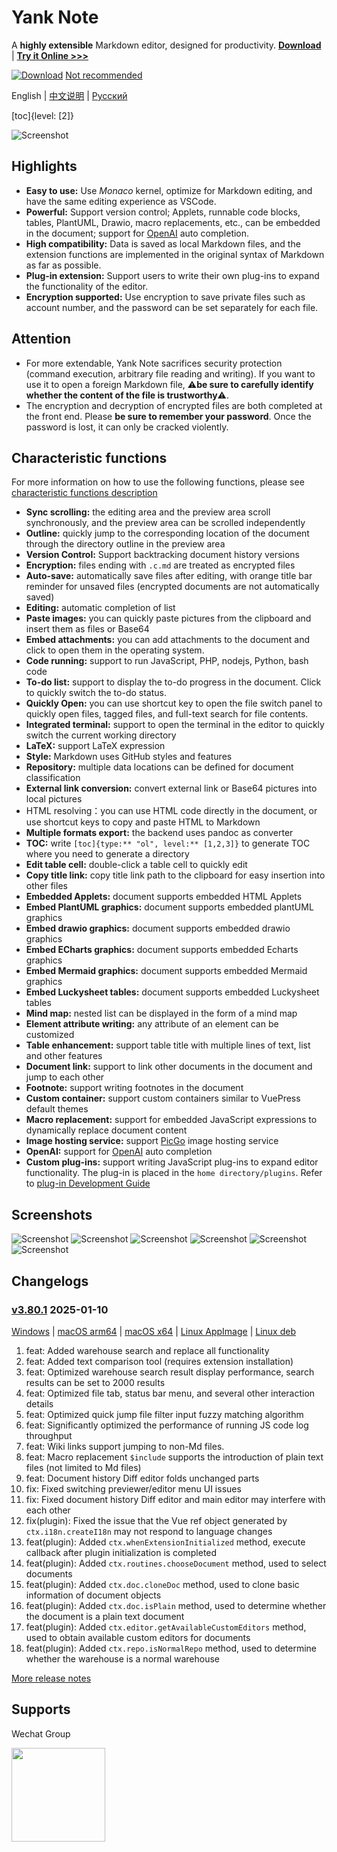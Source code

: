 # Yank Note

A **highly extensible** Markdown editor, designed for productivity. **[Download](https://github.com/purocean/yn/releases)** | **[Try it Online >>>](https://demo.yank-note.com/)**

[![Download](./help/mas_en.svg?.inline)](https://apps.apple.com/cn/app/yank-note/id1551528618) [Not recommended](https://github.com/purocean/yn/issues/65#issuecomment-1065799677)

English | [中文说明](./README_ZH-CN.md) | [Русский](./README_RU.md)

[toc]{level: [2]}

![Screenshot](./help/1.png)

## Highlights

- **Easy to use:** Use *Monaco* kernel, optimize for Markdown editing, and have the same editing experience as VSCode.
- **Powerful:** Support version control; Applets, runnable code blocks, tables, PlantUML, Drawio, macro replacements, etc., can be embedded in the document; support for [OpenAI](https://openai.com) auto completion.
- **High compatibility:** Data is saved as local Markdown files, and the extension functions are implemented in the original syntax of Markdown as far as possible.
- **Plug-in extension:** Support users to write their own plug-ins to expand the functionality of the editor.
- **Encryption supported:** Use encryption to save private files such as account number, and the password can be set separately for each file.

## Attention

- For more extendable, Yank Note sacrifices security protection (command execution, arbitrary file reading and writing). If you want to use it to open a foreign Markdown file, ⚠️**be sure to carefully identify whether the content of the file is trustworthy**⚠️.
- The encryption and decryption of encrypted files are both completed at the front end. Please **be sure to remember your password**. Once the password is lost, it can only be cracked violently.

## Characteristic functions

For more information on how to use the following functions, please see [characteristic functions description](./help/FEATURES.md)

- **Sync scrolling:** the editing area and the preview area scroll synchronously, and the preview area can be scrolled independently
- **Outline:** quickly jump to the corresponding location of the document through the directory outline in the preview area
- **Version Control:** Support backtracking document history versions
- **Encryption:** files ending with `.c.md` are treated as encrypted files
- **Auto-save:** automatically save files after editing, with orange title bar reminder for unsaved files (encrypted documents are not automatically saved)
- **Editing:** automatic completion of list
- **Paste images:** you can quickly paste pictures from the clipboard and insert them as files or Base64
- **Embed attachments:** you can add attachments to the document and click to open them in the operating system.
- **Code running:** support to run JavaScript, PHP, nodejs, Python, bash code
- **To-do list:** support to display the to-do progress in the document. Click to quickly switch the to-do status.
- **Quickly Open:** you can use shortcut key to open the file switch panel to quickly open files, tagged files, and full-text search for file contents.
- **Integrated terminal:** support to open the terminal in the editor to quickly switch the current working directory
- **LaTeX:** support LaTeX expression
- **Style:** Markdown uses GitHub styles and features
- **Repository:** multiple data locations can be defined for document classification
- **External link conversion:** convert external link or Base64 pictures into local pictures
- HTML resolving：you can use HTML code directly in the document, or use shortcut keys to copy and paste HTML to Markdown
- **Multiple formats export:** the backend uses pandoc as converter
- **TOC:** write `[toc]{type:** "ol", level:** [1,2,3]}` to generate TOC where you need to generate a directory
- **Edit table cell:** double-click a table cell to quickly edit
- **Copy title link:** copy title link path to the clipboard for easy insertion into other files
- **Embedded Applets:** document supports embedded HTML Applets
- **Embed PlantUML graphics:** document supports embedded plantUML graphics
- **Embed drawio graphics:** document supports embedded drawio graphics
- **Embed ECharts graphics:** document supports embedded Echarts graphics
- **Embed Mermaid graphics:** document supports embedded Mermaid graphics
- **Embed Luckysheet tables:** document supports embedded Luckysheet tables
- **Mind map:** nested list can be displayed in the form of a mind map
- **Element attribute writing:** any attribute of an element can be customized
- **Table enhancement:** support table title with multiple lines of text, list and other features
- **Document link:** support to link other documents in the document and jump to each other
- **Footnote:** support writing footnotes in the document
- **Custom container:** support custom containers similar to VuePress default themes
- **Macro replacement:** support for embedded JavaScript expressions to dynamically replace document content
- **Image hosting service:** support [PicGo](https://picgo.github.io/PicGo-Doc/) image hosting service
- **OpenAI:** support for [OpenAI](https://openai.com) auto completion
- **Custom plug-ins:** support writing JavaScript plug-ins to expand editor functionality. The plug-in is placed in the `home directory/plugins`. Refer to [plug-in Development Guide](./help/PLUGIN.md)

## Screenshots

![Screenshot](./help/6.png)
![Screenshot](./help/7.png)
![Screenshot](./help/2.png)
![Screenshot](./help/3.png)
![Screenshot](./help/4.png)
![Screenshot](./help/5.png)

## Changelogs

### [v3.80.1](https://github.com/purocean/yn/releases/tag/v3.80.1) 2025-01-10

[Windows](https://github.com/purocean/yn/releases/download/v3.80.1/Yank-Note-win-x64-3.80.1.exe) | [macOS arm64](https://github.com/purocean/yn/releases/download/v3.80.1/Yank-Note-mac-arm64-3.80.1.dmg) | [macOS x64](https://github.com/purocean/yn/releases/download/v3.80.1/Yank-Note-mac-x64-3.80.1.dmg) | [Linux AppImage](https://github.com/purocean/yn/releases/download/v3.80.1/Yank-Note-linux-x86_64-3.80.1.AppImage) | [Linux deb](https://github.com/purocean/yn/releases/download/v3.80.1/Yank-Note-linux-amd64-3.80.1.deb)

1. feat: Added warehouse search and replace all functionality
2. feat: Added text comparison tool (requires extension installation)
3. feat: Optimized warehouse search result display performance, search results can be set to 2000 results
4. feat: Optimized file tab, status bar menu, and several other interaction details
5. feat: Optimized quick jump file filter input fuzzy matching algorithm
6. feat: Significantly optimized the performance of running JS code log throughput
7. feat: Wiki links support jumping to non-Md files.
8. feat: Macro replacement `$include` supports the introduction of plain text files (not limited to Md files)
9. feat: Document history Diff editor folds unchanged parts
10. fix: Fixed switching previewer/editor menu UI issues
11. fix: Fixed document history Diff editor and main editor may interfere with each other
12. fix(plugin): Fixed the issue that the Vue ref object generated by `ctx.i18n.createI18n` may not respond to language changes
13. feat(plugin): Added `ctx.whenExtensionInitialized` method, execute callback after plugin initialization is completed
14. feat(plugin): Added `ctx.routines.chooseDocument` method, used to select documents
15. feat(plugin): Added `ctx.doc.cloneDoc` method, used to clone basic information of document objects
16. feat(plugin): Added `ctx.doc.isPlain` method, used to determine whether the document is a plain text document
17. feat(plugin): Added `ctx.editor.getAvailableCustomEditors` method, used to obtain available custom editors for documents
18. feat(plugin): Added `ctx.repo.isNormalRepo` method, used to determine whether the warehouse is a normal warehouse

[More release notes](https://github.com/purocean/yn/releases)

## Supports

Wechat Group

<img src="./help/qrcode-wechat.jpg?.inline" width="150">
